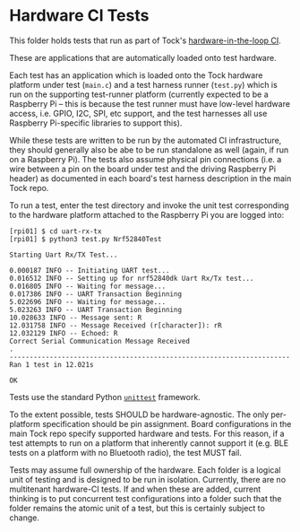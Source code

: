 Hardware CI Tests
=================

This folder holds tests that run as part of Tock's
[hardware-in-the-loop CI](https://github.com/tock/tock/blob/master/doc/CI_Hardware.md).

These are applications that are automatically loaded onto test hardware.

Each test has an application which is loaded onto the Tock hardware platform
under test (`main.c`) and a test harness runner (`test.py`) which is run on the
supporting test-runner platform (currently expected to be a Raspberry Pi –
this is because the test runner must have low-level hardware access, i.e. GPIO,
I2C, SPI, etc support, and the test harnesses all use Raspberry Pi-specific
libraries to support this).

While these tests are written to be run by the automated CI infrastructure,
they should generally also be abe to be run standalone as well (again, if run
on a Raspberry Pi). The tests also assume physical pin connections (i.e. a wire
between a pin on the board under test and the driving Raspberry Pi header) as
documented in each board's test harness description in the main Tock repo.

To run a test, enter the test directory and invoke the unit test corresponding
to the hardware platform attached to the Raspberry Pi you are logged into:

    [rpi01] $ cd uart-rx-tx
    [rpi01] $ python3 test.py Nrf52840Test
    
    Starting Uart Rx/TX Test...
    
    0.000187 INFO -- Initiating UART test...
    0.016512 INFO -- Setting up for nrf52840dk Uart Rx/Tx test...
    0.016805 INFO -- Waiting for message...
    0.017386 INFO -- UART Transaction Beginning
    5.022696 INFO -- Waiting for message...
    5.023263 INFO -- UART Transaction Beginning
    10.028633 INFO -- Message sent: R
    12.031758 INFO -- Message Received (r[character]): rR
    12.032129 INFO -- Echoed: R
    Correct Serial Communication Message Received
    .
    ----------------------------------------------------------------------
    Ran 1 test in 12.021s
    
    OK

Tests use the standard Python [`unittest`](https://docs.python.org/3/library/unittest.html) framework.

To the extent possible, tests SHOULD be hardware-agnostic. The only
per-platform specification should be pin assignment. Board configurations in
the main Tock repo specify supported hardware and tests. For this reason, if a
test attempts to run on a platform that inherently cannot support it (e.g. BLE
tests on a platform with no Bluetooth radio), the test MUST fail.

Tests may assume full ownership of the hardware. Each folder is a logical unit
of testing and is designed to be run in isolation. Currently, there are no
multitenant hardware-CI tests. If and when these are added, current thinking is
to put concurrent test configurations into a folder such that the folder
remains the atomic unit of a test, but this is certainly subject to change.
